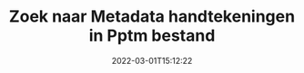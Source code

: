 ---
############################# Static ############################
layout: "auto-gen-signature"
date: 2022-03-01T15:12:22
draft: false
operation: Search
signaturetype: Metadata
fileformat: Pptm
productName: .NET
lang: nl
productCode: net
otherformats: pdf doc docx docm dot dotm dotx odt ott rtf xls xlsx xlsm xlsb csv ods ots xltx xltm ppt pptx pps ppsx odp otp potx potm pptm ppsm png jpg bmp gif tiff svg webp wmf
breadcrumb: Search Metadata signatures at Pptm with C#

############################# Head ############################
head_title: "Zoek naar Metadata handtekeningen in Pptm bestand in C#"
head_description: "Gebruik .NET om te zoeken naar Metadata handtekeningen in Pptm bestanden met een paar regels code."

############################# Header ############################
title: "Zoek naar Metadata handtekeningen in Pptm bestand"
description: ".NET native API maakt het mogelijk om te zoeken naar Metadata handtekeningen in reeds ondertekende Pptm bestanden. Voer geavanceerd zoeken naar elektronische handtekeningen uit in uw Pptm-documenten met een paar regels code."
bg_image: "https://cms.admin.containerize.com/templates/aspose/App_Themes/V3/images/bg/header1.png"
bg_overlay: false
button:
    enable: true

############################# SubMenu ############################
submenu:
    enable: true

    left:
        img_alt: "GroupDocs.Signature for .NET"
        image: "https://cms.admin.containerize.com/templates/groupdocs/images/product-logos/90x90-noborder/groupdocsature-net.png"
        product: "GroupDocs.Signature"
        platform: ".NET"



############################# About ############################
about:
    enable: true
    title: "Over GroupDocs.Signature for .NET API"
    content: |
        [GroupDocs.Signature for .NET](https://products.groupdocs.com/signature/net/) biedt .NET API voor het verwerken van documenten met behulp van verschillende soorten handtekeningen, zoals teksten, afbeeldingen, digitale certificaten, streepjescodes, QR-codes, stempels of metadata. Gebruikers kunnen elektronische handtekeningen toevoegen, verwijderen, bijwerken, verifiëren of zoeken in PDF's, MS Word-documenten, MS Excel-werkmappen, MS PowerPoint-presentaties, Adobe Photoshop-bestanden en verschillende afbeeldingsindelingen, met extra ondersteuning voor het naar behoefte aanpassen van de eigenschappen van handtekeningen.
    

############################# Steps ############################
steps:
    enable: true
    title_left: "Zoeken naar handtekeningen van Metadata in Pptm"
    content_left: |
        [GroupDocs.Signature for .NET](https://products.groupdocs.com/signature/net/) maakt het voor .NET-ontwikkelaars gemakkelijker om te zoeken naar Metadata-handtekeningen in Pptm-bestanden vanuit hun applicaties door een paar eenvoudige stappen te implementeren.
        
        * Maak een nieuw exemplaar van de Signature-klasse en geef het brondocumentpad door als een constructorparameter.
        * Instantieer het SearchOptions-object volgens uw vereisten en specificeer zoekopties.
        * Roep de zoekmethode van de instantie van de Signature-klasse aan en geef er SearchOptions aan.
        * Verwerk zoekresultaten overeenkomstig uw eisen.

    title_right: "systeem vereisten"
    content_right: |
        GroupDocs.Signature for .NET worden ondersteund op alle belangrijke platforms en besturingssystemen. Voordat u de onderstaande code uitvoert, moet u ervoor zorgen dat de volgende vereisten op uw systeem zijn geïnstalleerd.

        * Besturingssystemen: Microsoft Windows, Linux, MacOS
        * Ontwikkelomgevingen: Microsoft Visual Studio, Xamarin, MonoDevelop
        * Frameworks: .NET Framework, .NET Standard, .NET Core, Mono
        * Download de nieuwste versie van GroupDocs.Signature for .NET van [Nuget](https://www.nuget.org/packages/groupdocs.signature)
         
    code: |
        ```csharp    
        
        // Set up input Pptm file
        string filePath = "input.pptm";

        // Instantiate Signature for input file
        using (var signature = new GroupDocs.Signature.Signature(filePath))
        {
                // search for Metadata signatures in Pptm document
                List<PresentationMetadataSignature> signatures = signature.Search<PresentationMetadataSignature>(SignatureType.Metadata);

                // process signatures which were found 
                foreach (PresentationMetadataSignature item in signatures)
                {
                    //...
                }
        }

        ```

############################# Demos ############################
demos:
    enable: true
    title: "Zoeken naar Metadata elektronische handtekeningen Live demo"
    content: |
       Zoek nu in het document naar verschillende elektronische handtekeningen voor Pptm-bestanden door naar de website [GroupDocs.Signature App](https://products.groupdocs.app/signature/family) te gaan.

        
############################# More Formats ############################
more_formats:
    enable: true
    title: "Zoek naar andere Metadata handtekeningen met C#"
    content: |
        "Elektronische handtekeningen zoeken in verschillende documenten. Vind handtekeningen van een van de populaire bestandsindelingen, zoals hieronder weergegeven."
    format: 
           
       
back_to_top:
    enable: true
---